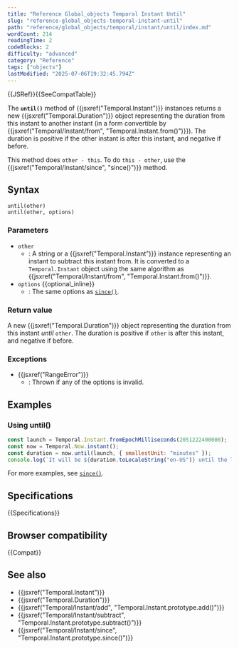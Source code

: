```yaml
---
title: "Reference Global_objects Temporal Instant Until"
slug: "reference-global_objects-temporal-instant-until"
path: "reference/global_objects/temporal/instant/until/index.md"
wordCount: 214
readingTime: 2
codeBlocks: 2
difficulty: "advanced"
category: "Reference"
tags: ["objects"]
lastModified: "2025-07-06T19:32:45.794Z"
---
```



{{JSRef}}{{SeeCompatTable}}

The **`until()`** method of {{jsxref("Temporal.Instant")}} instances returns a new {{jsxref("Temporal.Duration")}} object representing the duration from this instant to another instant (in a form convertible by {{jsxref("Temporal/Instant/from", "Temporal.Instant.from()")}}). The duration is positive if the other instant is after this instant, and negative if before.

This method does `other - this`. To do `this - other`, use the {{jsxref("Temporal/Instant/since", "since()")}} method.

## Syntax

```js-nolint
until(other)
until(other, options)
```

### Parameters

- `other`
  - : A string or a {{jsxref("Temporal.Instant")}} instance representing an instant to subtract this instant from. It is converted to a `Temporal.Instant` object using the same algorithm as {{jsxref("Temporal/Instant/from", "Temporal.Instant.from()")}}.
- `options` {{optional_inline}}
  - : The same options as [`since()`](/en-US/docs/Web/JavaScript/Reference/Global_Objects/Temporal/Instant/since#options).

### Return value

A new {{jsxref("Temporal.Duration")}} object representing the duration from this instant _until_ `other`. The duration is positive if `other` is after this instant, and negative if before.

### Exceptions

- {{jsxref("RangeError")}}
  - : Thrown if any of the options is invalid.

## Examples

### Using until()

```js
const launch = Temporal.Instant.fromEpochMilliseconds(2051222400000);
const now = Temporal.Now.instant();
const duration = now.until(launch, { smallestUnit: "minutes" });
console.log(`It will be ${duration.toLocaleString("en-US")} until the launch`);
```

For more examples, see [`since()`](/en-US/docs/Web/JavaScript/Reference/Global_Objects/Temporal/Instant/since).

## Specifications

{{Specifications}}

## Browser compatibility

{{Compat}}

## See also

- {{jsxref("Temporal.Instant")}}
- {{jsxref("Temporal.Duration")}}
- {{jsxref("Temporal/Instant/add", "Temporal.Instant.prototype.add()")}}
- {{jsxref("Temporal/Instant/subtract", "Temporal.Instant.prototype.subtract()")}}
- {{jsxref("Temporal/Instant/since", "Temporal.Instant.prototype.since()")}}
